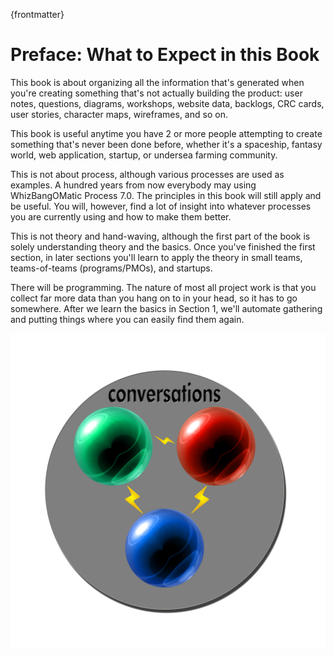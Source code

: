 {frontmatter}

# Preface: What to Expect in this Book

This book is about organizing all the information that's generated when you're creating something that's not actually building the product: user notes, questions, diagrams, workshops, website data, backlogs, CRC cards, user stories, character maps, wireframes, and so on.

This book is useful anytime you have 2 or more people attempting to create something that's never been done before, whether it's a spaceship, fantasy world, web application, startup, or undersea farming community.

This is not about process, although various processes are used as examples. A hundred years from now everybody may using WhizBangOMatic Process 7.0. The principles in this book will still apply and be useful. You will, however, find a lot of insight into whatever processes you are currently using and how to make them better.

This is not theory and hand-waving, although the first part of the book is solely understanding theory and the basics. Once you've finished the first section, in later sections you'll learn to apply the theory in small teams, teams-of-teams (programs/PMOs), and startups.

There will be programming. The nature of most all project work is that you collect far more data than you hang on to in your head, so it has to go somewhere. After we learn the basics in Section 1, we'll automate gathering and putting things where you can easily find them again.

![](images/conversations.png)

